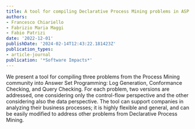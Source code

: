 ```yaml
---
title: A tool for compiling Declarative Process Mining problems in ASP
authors:
- Francesco Chiariello
- Fabrizio Maria Maggi
- Fabio Patrizi
date: '2022-12-01'
publishDate: '2024-02-14T12:43:22.181423Z'
publication_types:
- article-journal
publication: '*Software Impacts*'
---
```

We present a tool for compiling three problems from the Process Mining community into Answer Set Programming: Log Generation, Conformance Checking, and Query Checking. For each problem, two versions are addressed, one considering only the control-flow perspective and the other considering also the data perspective. The tool can support companies in analyzing their business processes; it is highly flexible and general, and can be easily modified to address other problems from Declarative Process Mining.